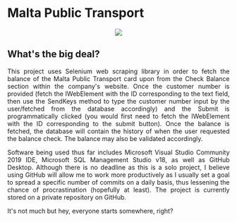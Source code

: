 # Malta Public Transport
<p align="center">
  <img src="http://www.maltapagina.nl/pic/transportmaltalogo.jpg"/>
</p>
<h2>What's the big deal?</h2>
<p align="justify">This project uses Selenium web scraping library in order to fetch the balance of the Malta Public Transport card upon from the Check Balance section within the company's website. Once the customer number is provided (fetch the IWebElement with the ID corresponding to the text field, then use the SendKeys method to type the customer number input by the user/fetched from the database accordingly) and the Submit is programmatically clicked (you would first need to fetch the IWebElement with the ID corresponding to the submit button). Once the balance is fetched, the database will contain the history of when the user requested the balance check. The balance may also be validated accordingly.</p>

<p align="justify">Software being used thus far includes Microsoft Visual Studio Community 2019 IDE, Microsoft SQL Management Studio v18, as well as GitHub Desktop. Although there is no deadline as this is a solo project, I believe using GitHub will allow me to work more productively as I usually set a goal to spread a specific number of commits on a daily basis, thus lessening the chance of procrastination (hopefully at least). The project is currently stored on a private repository on GitHub.</p>

It's not much but hey, everyone starts somewhere, right?</p>
